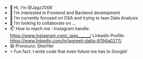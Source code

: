 - 👋 Hi, I’m @Jagz2006
- 👀 I’m interested in Frontend and Backend development
- 🌱 I’m currently focused on DSA and trying to lean Data Analysis
- 💞️ I’m looking to collaborate on ...
- 📫 How to reach me : 
Instagram handle: https://www.instagram.com/_jags______/
Linkedin Profile: https://www.linkedin.com/in/jagreeti-datta-8794a0277/
- 😄 Pronouns: She/Her
- ⚡ Fun fact: I write code that even future me has to Google!

<!---
Jagz2006/Jagz2006 is a ✨ special ✨ repository because its `README.md` (this file) appears on your GitHub profile.
You can click the Preview link to take a look at your changes.
--->
